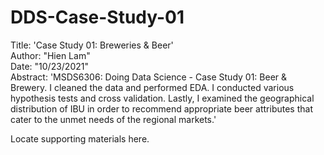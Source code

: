# DDS-Case-Study-01  
Title: 'Case Study 01: Breweries & Beer'  
Author: "Hien Lam"    
Date: "10/23/2021"    
Abstract: 'MSDS6306: Doing Data Science - Case Study 01: Beer & Brewery. I cleaned the data and performed EDA. I conducted various hypothesis tests and cross validation. Lastly, I examined the geographical distribution of IBU in order to recommend appropriate beer attributes that cater to the unmet needs of the regional markets.'

Locate supporting materials here.
